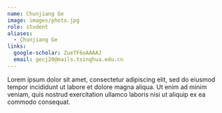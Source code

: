 ```yaml
---
name: Chunjiang Ge
image: images/photo.jpg
role: student
aliases:
  - Chunjiang Ge
links:
  google-scholar: ZueTF6oAAAAJ
  email: gecj20@mails.tsinghua.edu.cn
---
```


Lorem ipsum dolor sit amet, consectetur adipiscing elit, sed do eiusmod tempor
incididunt ut labore et dolore magna aliqua. Ut enim ad minim veniam, quis
nostrud exercitation ullamco laboris nisi ut aliquip ex ea commodo consequat.
